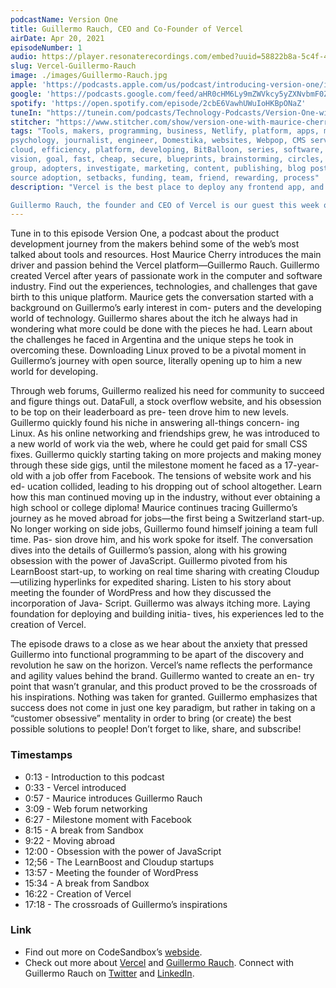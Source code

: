 ```yaml
---
podcastName: Version One
title: Guillermo Rauch, CEO and Co-Founder of Vercel
airDate: Apr 20, 2021
episodeNumber: 1
audio: https://player.resonaterecordings.com/embed?uuid=58822b8a-5c4f-4eee-8d3c-4cde2052d31f&accentColor=13,180,206&backgroundColor=242,242,242
slug: Vercel-Guillermo-Rauch
image: ./images/Guillermo-Rauch.jpg
apple: 'https://podcasts.apple.com/us/podcast/introducing-version-one/id1558498088?i=1000513093620'
google: 'https://podcasts.google.com/feed/aHR0cHM6Ly9mZWVkcy5yZXNvbmF0ZXJlY29yZGluZ3MuY29tL3ZlcnNpb24tb25lLXdpdGgtbWF1cmljZS1jaGVycnk/episode/N2M1NDA2MjYtZmUyYS00NmVkLWFmOGItOTljZWM2NTRhMmRl?sa=X&ved=0CAQQkfYCahcKEwio7urO7-bvAhUAAAAAHQAAAAAQAQ'
spotify: 'https://open.spotify.com/episode/2cbE6VawhUWuIoHKBpONaZ'
tuneIn: "https://tunein.com/podcasts/Technology-Podcasts/Version-One-with-Maurice-Cherry-p1416547/?topicId=161575825"
stitcher: "https://www.stitcher.com/show/version-one-with-maurice-cherry/episode/introducing-version-one-82408223"
tags: "Tools, makers, programming, business, Netlify, platform, apps, music,
psychology, journalist, engineer, Domestika, websites, Webpop, CMS services,
cloud, efficiency, platform, developing, BitBalloon, series, software, create,
vision, goal, fast, cheap, secure, blueprints, brainstorming, circles, core,
group, adopters, investigate, marketing, content, publishing, blog posts, open
source adoption, setbacks, funding, team, friend, rewarding, process"
description: "Vercel is the best place to deploy any frontend app, and the platform enables frontend teams to do their best work. It works with over 30 Jamstack frameworks and is used by teams at Airbnb, Twilio, and The Washington Post (to name a few).

Guillermo Rauch, the founder and CEO of Vercel is our guest this week on Version One. From his early start with tech and open source in Argentina to becoming a part of the startup community in San Francisco, we'll follow Guillermo on his international journey that led to creating the Vercel platform."
---
```


Tune in to this episode Version One, a podcast about the product development journey from the makers behind some of the web’s most talked about tools and resources. Host Maurice Cherry introduces the main driver and passion behind the Vercel platform—Guillermo Rauch. Guillermo created Vercel after years of passionate work in the computer and software industry. Find out the experiences, technologies, and challenges that gave birth to this unique platform.
Maurice gets the conversation started with a background on Guillermo’s early interest in com- puters and the developing world of technology. Guillermo shares about the itch he always had in wondering what more could be done with the pieces he had. Learn about the challenges he faced in Argentina and the unique steps he took in overcoming these. Downloading Linux proved to be a pivotal moment in Guillermo’s journey with open source, literally opening up to him a new world for developing.

Through web forums, Guillermo realized his need for community to succeed and figure things out. DataFull, a stock overflow website, and his obsession to be top on their leaderboard as pre- teen drove him to new levels. Guillermo quickly found his niche in answering all-things concern- ing Linux. As his online networking and friendships grew, he was introduced to a new world of work via the web, where he could get paid for small CSS fixes. Guillermo quickly starting taking on more projects and making money through these side gigs, until the milestone moment he faced as a 17-year-old with a job offer from Facebook. The tensions of website work and his ed- ucation collided, leading to his dropping out of school altogether. Learn how this man continued moving up in the industry, without ever obtaining a high school or college diploma! Maurice continues tracing Guillermo’s journey as he moved abroad for jobs—the first being a Switzerland start-up. No longer working on side jobs, Guillermo found himself joining a team full time. Pas- sion drove him, and his work spoke for itself.
The conversation dives into the details of Guillermo’s passion, along with his growing obsession with the power of JavaScript. Guillermo pivoted from his LearnBoost start-up, to working on real time sharing with creating Cloudup—utilizing hyperlinks for expedited sharing. Listen to his story about meeting the founder of WordPress and how they discussed the incorporation of Java- Script. Guillermo was always itching more. Laying foundation for deploying and building initia- tives, his experiences led to the creation of Vercel.

The episode draws to a close as we hear about the anxiety that pressed Guillermo into functional programming to be apart of the discovery and revolution he saw on the horizon. Vercel’s name reflects the performance and agility values behind the brand. Guillermo wanted to create an en- try point that wasn’t granular, and this product proved to be the crossroads of his inspirations. Nothing was taken for granted. Guillermo emphasizes that success does not come in just one key paradigm, but rather in taking on a “customer obsessive” mentality in order to bring (or create) the best possible solutions to people!
Don’t forget to like, share, and subscribe!

### Timestamps
- 0:13 - Introduction to this podcast
- 0:33 - Vercel introduced 
- 0:57 - Maurice introduces Guillermo Rauch 
- 3:09 - Web forum networking
- 6:27 - Milestone moment with Facebook
- 8:15 - A break from Sandbox 
- 9:22 - Moving abroad
- 12:00 - Obsession with the power of JavaScript
- 12;56 - The LearnBoost and Cloudup startups
- 13:57 - Meeting the founder of WordPress
- 15:34 - A break from Sandbox 
- 16:22 - Creation of Vercel
- 17:18 - The crossroads of Guillermo’s inspirations


### Link
- Find out more on CodeSandbox’s [webside](https://codesandbox.io).
- Check out more about [Vercel](https://vercel.com) and [Guillermo Rauch](https://rauchg.com). Connect with Guillermo Rauch on [Twitter](https://twitter.com/rauchg) and [LinkedIn](https://www.linkedin.com/in/guillermo-rauch-b834b917b/).

